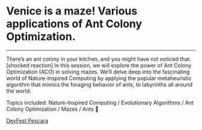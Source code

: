 # Venice is a maze! Various applications of Ant Colony Optimization.
---

There’s an ant colony in your kitchen, and you might have not noticed that. [shocked reaction] In this session, we will explore the power of Ant Colony Optimization (ACO) in solving mazes. We’ll delve deep into the fascinating world of Nature-Inspired Computing by applying the popular metaheuristic algorithm that mimics the foraging behavior of ants, to labyrinths all around the world. 

Topics included: Nature-Inspired Computing / Evolutionary Algorithms / Ant Colony Optimization / Mazes / Ants 🐜

[DevFest Pescara](https://devfest.gdgpescara.it/agenda/)
